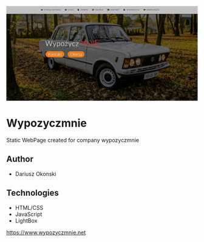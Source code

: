 ![image](main.png)
# Wypozyczmnie
Static WebPage created for company wypozyczmnie

## Author
- Dariusz Okonski

## Technologies
- HTML/CSS
- JavaScript
- LightBox

https://www.wypozyczmnie.net
